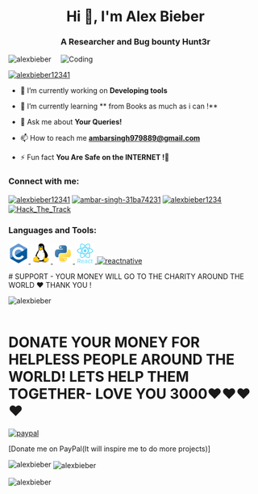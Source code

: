 <h1 align="center">Hi 👋, I'm Alex Bieber</h1>
<h3 align="center">A Researcher and Bug bounty Hunt3r </h3>
<image align="right" alt="Coding" width="400" src="https://c.tenor.com/5ry-200hErMAAAAd/hacker-hacker-man.gif"

<p align="left"> <img src="https://komarev.com/ghpvc/?username=alexbieber&label=Profile%20views&color=0e75b6&style=flat" alt="alexbieber" /> </p>

<p align="left"> <a href="https://twitter.com/alexbieber12341" target="blank"><img src="https://img.shields.io/twitter/follow/alexbieber12341?logo=twitter&style=for-the-badge" alt="alexbieber12341" /></a> </p>

- 🔭 I’m currently working on **Developing tools**

- 🌱 I’m currently learning ** from Books as much as i can !**

- 💬 Ask me about **Your Queries!**

- 📫 How to reach me **ambarsingh979889@gmail.com**

- ⚡ Fun fact **You Are Safe on the INTERNET !🔴**

<h3 align="left">Connect with me:</h3>
<p align="left">
<a href="https://twitter.com/alexbieber12341" target="blank"><img align="center" src="https://raw.githubusercontent.com/rahuldkjain/github-profile-readme-generator/master/src/images/icons/Social/twitter.svg" alt="alexbieber12341" height="30" width="40" /></a>
<a href="https://linkedin.com/in/ambar-singh-31ba74231" target="blank"><img align="center" src="https://raw.githubusercontent.com/rahuldkjain/github-profile-readme-generator/master/src/images/icons/Social/linked-in-alt.svg" alt="ambar-singh-31ba74231" height="30" width="40" /></a>
<a href="https://instagram.com/alexbieber1234" target="blank"><img align="center" src="https://raw.githubusercontent.com/rahuldkjain/github-profile-readme-generator/master/src/images/icons/Social/instagram.svg" alt="alexbieber1234" height="30" width="40" /></a>
<a href="https://www.youtube.com/channel/UCwXEnG4Ne6q6LJhjaGgm3UA" target="blank"><img align="center" src="https://raw.githubusercontent.com/rahuldkjain/github-profile-readme-generator/master/src/images/icons/Social/youtube.svg" alt="Hack_The_Track" height="30" width="40" /></a>
</p>

<h3 align="left">Languages and Tools:</h3>
<p align="left"> <a href="https://www.cprogramming.com/" target="_blank" rel="noreferrer"> <img src="https://raw.githubusercontent.com/devicons/devicon/master/icons/c/c-original.svg" alt="c" width="40" height="40"/> </a> <a href="https://www.linux.org/" target="_blank" rel="noreferrer"> <img src="https://raw.githubusercontent.com/devicons/devicon/master/icons/linux/linux-original.svg" alt="linux" width="40" height="40"/> </a> <a href="https://www.python.org" target="_blank" rel="noreferrer"> <img src="https://raw.githubusercontent.com/devicons/devicon/master/icons/python/python-original.svg" alt="python" width="40" height="40"/> </a> <a href="https://reactjs.org/" target="_blank" rel="noreferrer"> <img src="https://raw.githubusercontent.com/devicons/devicon/master/icons/react/react-original-wordmark.svg" alt="react" width="40" height="40"/> </a> <a href="https://reactnative.dev/" target="_blank" rel="noreferrer"> <img src="https://reactnative.dev/img/header_logo.svg" alt="reactnative" width="40" height="40"/> </a> </p>
# SUPPORT - YOUR MONEY WILL GO TO THE CHARITY AROUND THE WORLD ❤ THANK YOU !

<p><a href="https://www.buymeacoffee.com/alexbieber"> <img align="left" src="https://cdn.buymeacoffee.com/buttons/v2/default-yellow.png" height="50" width="210" alt="alexbieber" /></a></p><br><br>

# DONATE YOUR MONEY FOR HELPLESS PEOPLE AROUND THE WORLD! LETS HELP THEM TOGETHER- LOVE YOU 3000❤❤❤❤
<p>
  <a href="https://www.paypal.me/alexbieber1234">
      <img src="https://www.paypalobjects.com/en_US/i/btn/btn_donateCC_LG.gif" alt="paypal">
  </a>
</p>
[Donate me on PayPal(It will inspire me to do more projects)]

<p><img align="left" src="https://github-readme-stats.vercel.app/api/top-langs?username=alexbieber&show_icons=true&locale=en&layout=compact" alt="alexbieber" /></p>

<p>&nbsp;<img align="center" src="https://github-readme-stats.vercel.app/api?username=alexbieber&show_icons=true&locale=en" alt="alexbieber" /></p>

<p><img align="center" src="https://github-readme-streak-stats.herokuapp.com/?user=alexbieber&" alt="alexbieber" /></p>
